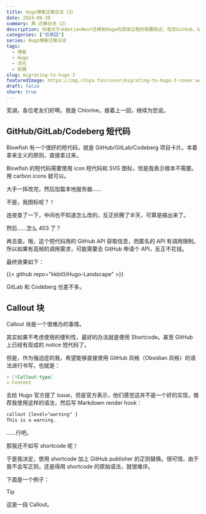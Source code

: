 ```yaml
---
title: Hugo博客迁移日志（3）
date: 2024-06-30
summary: 真·迁移日志（2）
description: 作者对于从NotionNext迁移到Hugo的具体过程的简要叙述，包含GitHub、GitLab、Codeberg短代码的构建与Callout块的处理。
categories: ["百草园"]
series: Hugo博客迁移日志
tags:
  - 博客
  - Hugo
  - 浮光
  - 折腾
slug: migrating-to-hugo-3
featuredImage: https://img.clnya.fun/cover/migrating-to-hugo-3-cover.webp
draft: false
share: true
---
```

芜湖，各位老友们好啊，我是 Chlorine。接着上一回，继续为您说。

## GitHub/GitLab/Codeberg 短代码

Blowfish 有一个很好的短代码，就是 GitHub/GitLab/Codeberg 项目卡片。本着拿来主义的原则，直接拿过来。

Blowfish 的短代码需要使用 icon 短代码和 SVG 图标，但是我表示根本不需要。用 carbon icons 就可以。

大手一挥改完，然后加载本地服务器……

不是，我图标呢？！

连夜查了一下，中间也不知道怎么改的，反正折腾了半天，可算是搞出来了。

然后……怎么 403 了？

再去查。哦，这个短代码用的 GitHub API 获取信息，而匿名的 API 有调用限制。所以如果有高频的调用需求，可能需要去 GitHub 申请个 API，反正不花钱。

最终效果如下：

{{< github repo="kkbt0/Hugo-Landscape" >}}

GitLab 和 Codeberg 也差不多。

## Callout 块

Callout 块是一个很难办的事情。

其实如果不考虑使用的便利性，最好的办法就是使用 Shortcode。甚至 GitHub 上已经有现成的 notice 短代码了。

但是，作为强迫症的我，希望能够直接使用 GitHub 风格（Obsidian 风格）的语法进行书写，也就是：

```md
> [!Callout-type]
> Content
```

去给 Hugo 官方提了 issue，但是官方表示，他们感觉这并不是一个好的实现，推荐我使用这样的语法，然后写 Markdown render hook：

```txt
callout {level="warning" }
This is a warning.
```

……行吧。

那我还不如写 shortcode 呢！

于是我决定，使用 shortcode 加上 GitHub publisher 的正则替换。很可惜，由于我不会写正则，还是得用 shortcode 的原始语法，就很难评。

下面是一个例子：

> [!TIP]
> 这是一段 Callout。